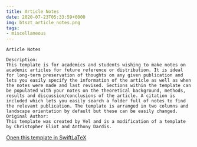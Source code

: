 ```yaml
---
title: Article Notes
date: 2020-07-23T05:33:59+0000
img: btszt_article_notes.png
tags:
- miscellaneous
---
```

```
Article Notes

Description:
This template is for academics and students wishing to make notes on academic articles for future reference or distribution. It is ideal for long-term preservation of thoughts on any given publication and lets you easily specify the information of the article as well as when the notes were made and last revised. Sections within the template can be populated with your notes on the theoretical background, methods, results and discussion/conclusions of the article. A citation is included which lets you easily search a folder full of notes to find the relevant publication. The template is arranged in two columns and landscape orientation by default but these can be easily changed.
Original Author:
This template was created by Vel and is a modification of a template by Christopher Eliot and Anthony Dardis.
```
[Open this template in SwiftLaTeX](https://www.swiftlatex.com/project.html?import=https://swiftlatex.github.io/LaTeXBoilerPlate/zips/nskzo_article_notes.zip)
